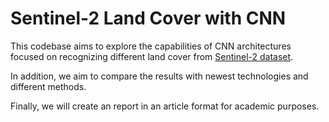 # Sentinel-2 Land Cover with CNN

This codebase aims to explore the capabilities of CNN architectures focused on recognizing different land cover from [Sentinel-2 dataset](https://www.kaggle.com/datasets/salmaadell/eurosat-rgb/data?select=EuroSAT_RGB).

In addition, we aim to compare the results with newest technologies and different methods.

Finally, we will create an report in an article format for academic purposes.
